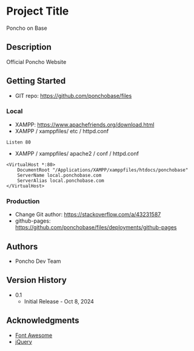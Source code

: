 # Project Title

Poncho on Base

## Description

Official Poncho Website

## Getting Started

* GIT repo: https://github.com/ponchobase/files

### Local

* XAMPP: https://www.apachefriends.org/download.html 
* XAMPP / xamppfiles/ etc / httpd.conf
```
Listen 80
```
* XAMPP / xamppfiles/ apache2 / conf / httpd.conf
```
<VirtualHost *:80>
    DocumentRoot "/Applications/XAMPP/xamppfiles/htdocs/ponchobase"
    ServerName local.ponchobase.com
    ServerAlias local.ponchobase.com
</VirtualHost>
```

### Production

* Change Git author: https://stackoverflow.com/a/43231587
* github-pages: https://github.com/ponchobase/files/deployments/github-pages

## Authors

* Poncho Dev Team

## Version History

* 0.1
    * Initial Release - Oct 8, 2024

## Acknowledgments

* [Font Awesome](https://fontawesome.com/)
* [jQuery](https://jquery.com/download/)
